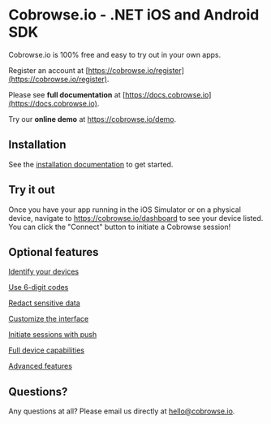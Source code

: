 # Cobrowse.io - .NET iOS and Android SDK

Cobrowse.io is 100% free and easy to try out in your own apps.

Register an account at [https://cobrowse.io/register](https://cobrowse.io/register).

Please see **full documentation** at [https://docs.cobrowse.io](https://docs.cobrowse.io).

Try our **online demo** at <https://cobrowse.io/demo>.

## Installation

See the [installation documentation](https://docs.cobrowse.io/sdk-installation/) to get started.

## Try it out

Once you have your app running in the iOS Simulator or on a physical device, navigate to <https://cobrowse.io/dashboard> to see your device listed. You can click the "Connect" button to initiate a Cobrowse session!

## Optional features

[Identify your devices](https://docs.cobrowse.io/sdk-features/identify-your-devices)

[Use 6-digit codes](https://docs.cobrowse.io/sdk-features/6-digit-codes)

[Redact sensitive data](https://docs.cobrowse.io/sdk-features/redact-sensitive-data)

[Customize the interface](https://docs.cobrowse.io/sdk-features/customize-the-interface)

[Initiate sessions with push](https://docs.cobrowse.io/sdk-features/initiate-sessions-with-push)

[Full device capabilities](https://docs.cobrowse.io/sdk-features/full-device-capabilities)

[Advanced features](https://docs.cobrowse.io/sdk-features/advanced-features)

## Questions?

Any questions at all? Please email us directly at [hello@cobrowse.io](mailto:hello@cobrowse.io).

